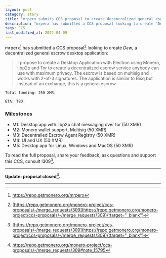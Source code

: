 ```yaml
---
layout: post
category: story
title: "mrperx submits CCS proposal to create decentralized general escrow desktop application 'Dew'"
description: "mrperx has submitted a CCS proposal looking to create 'Dew', a decentralized general escrow desktop application."
tags: CCS
last_modified_at: 2022-04-09
---
```


mrperx[^1] has submitted a CCS proposal[^2] looking to create *Dew*, a decentralized general escrow desktop application:

> I propose to create a Desktop Application with Electron using Monero, libp2p and Tor to create a decentralized escrow service anybody can use with maximum privacy. The escrow is based on multisig and works with 2-of-3 signatures. The application is similar to Bisq but instead of an exchange, this is a general escrow.

```
Total funding: 250 XMR.

ETA: TBD.
```

### Milestones

- M1: Desktop app with libp2p chat messaging over tor (50 XMR)
- M2: Monero wallet support, Multisig (50 XMR)
- M3: Decentralied Escrow Agent Registry (50 XMR)
- M4: UI and UX (50 XMR)
- M5: Desktop app for Linux, Windows and MacOS (50 XMR)

To read the full proposal, share your feedback, ask questions and support this CCS, consult !309[^2].

---

**Update: proposal closed[^3].**

---

[^1]: https://repo.getmonero.org/mrperx
[^2]: [https://repo.getmonero.org/monero-project/ccs-proposals/-/merge_requests/309](https://repo.getmonero.org/monero-project/ccs-proposals/-/merge_requests/309){:target="_blank"}
[^3]: https://repo.getmonero.org/monero-project/ccs-proposals/-/merge_requests/309#note_15795
